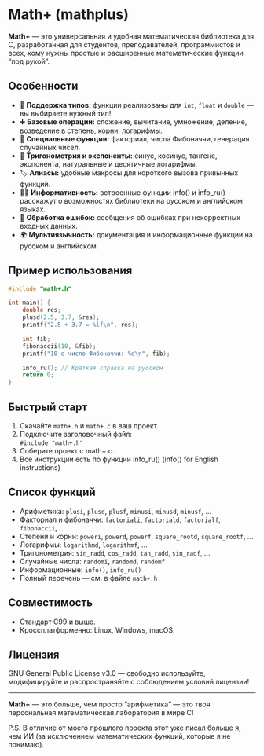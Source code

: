 # Math+ (mathplus)

**Math+** — это универсальная и удобная математическая библиотека для C, разработанная для студентов, преподавателей, программистов и всех, кому нужны простые и расширенные математические функции “под рукой”.

## Особенности

- 📐 **Поддержка типов:** функции реализованы для `int`, `float` и `double` — вы выбираете нужный тип!
- ➕ **Базовые операции:** сложение, вычитание, умножение, деление, возведение в степень, корни, логарифмы.
- 🔢 **Специальные функции:** факториал, числа Фибоначчи, генерация случайных чисел.
- 🧮 **Тригонометрия и экспоненты:** синус, косинус, тангенс, экспонента, натуральные и десятичные логарифмы.
- 🏷️ **Алиасы:** удобные макросы для короткого вызова привычных функций.
- 🧑‍💻 **Информативность:** встроенные функции info() и info_ru() расскажут о возможностях библиотеки на русском и английском языках.
- 🚦 **Обработка ошибок:** сообщения об ошибках при некорректных входных данных.
- 🌍 **Мультиязычность:** документация и информационные функции на русском и английском.

## Пример использования

```c
#include "math+.h"

int main() {
    double res;
    plusd(2.5, 3.7, &res);
    printf("2.5 + 3.7 = %lf\n", res);

    int fib;
    fibonaccii(10, &fib);
    printf("10-е число Фибоначчи: %d\n", fib);

    info_ru(); // Краткая справка на русском
    return 0;
}
```

## Быстрый старт

1. Скачайте `math+.h` и `math+.c` в ваш проект.
2. Подключите заголовочный файл:  
   `#include "math+.h"`
3. Соберите проект с math+.c.
4. Все инструкции есть по функции info_ru() (info() for English instructions)

## Список функций

- Арифметика: `plusi`, `plusd`, `plusf`, `minusi`, `minusd`, `minusf`, ...
- Факториал и фибоначчи: `factoriali`, `factoriald`, `factorialf`, `fibonaccii`, ...
- Степени и корни: `poweri`, `powerd`, `powerf`, `square_rootd`, `square_rootf`, ...
- Логарифмы: `logarithmd`, `logarithmf`, ...
- Тригонометрия: `sin_radd`, `cos_radd`, `tan_radd`, `sin_radf`, ...
- Случайные числа: `randomi`, `randomd`, `randomf`
- Информационные: `info()`, `info_ru()`
- Полный перечень — см. в файле `math+.h`

## Совместимость

- Стандарт C99 и выше.
- Кроссплатформенно: Linux, Windows, macOS.

## Лицензия

GNU General Public License v3.0 — свободно используйте, модифицируйте и распространяйте с соблюдением условий лицензии!

---

**Math+** — это больше, чем просто “арифметика” — это твоя персональная математическая лаборатория в мире C!

P.S. В отличие от моего прошлого проекта этот уже писал больше я, чем ИИ (за исключением математических функций, которые я не понимаю).

